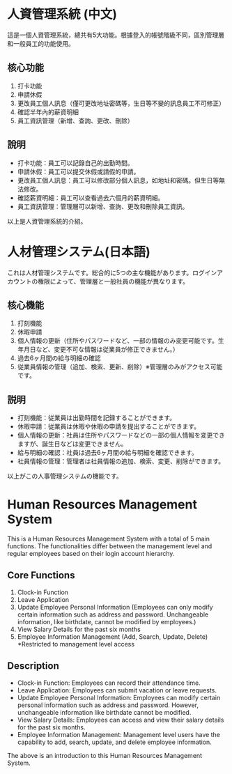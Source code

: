 # 人資管理系統 (中文)

這是一個人資管理系統，總共有5大功能。根據登入的帳號階級不同，區別管理層和一般員工的功能使用。

## 核心功能

1. 打卡功能
2. 申請休假
3. 更改員工個人訊息（僅可更改地址密碼等，生日等不變的訊息員工不可修正）
4. 確認半年內的薪資明細
5. 員工資訊管理（新增、查詢、更改、刪除） 

## 說明

- 打卡功能：員工可以記錄自己的出勤時間。
- 申請休假：員工可以提交休假或請假的申請。
- 更改員工個人訊息：員工可以修改部分個人訊息，如地址和密碼。但生日等無法修改。
- 確認薪資明細：員工可以查看過去六個月的薪資明細。
- 員工資訊管理：管理層可以新增、查詢、更改和刪除員工資訊。

以上是人資管理系統的介紹。

# 人材管理システム(日本語)

これは人材管理システムです。総合的に5つの主な機能があります。ログインアカウントの権限によって、管理層と一般社員の機能が異なります。

## 核心機能

1. 打刻機能
2. 休暇申請
3. 個人情報の更新（住所やパスワードなど、一部の情報のみ変更可能です。生年月日など、変更不可な情報は従業員が修正できません。）
4. 過去6ヶ月間の給与明細の確認
5. 従業員情報の管理（追加、検索、更新、削除）※管理層のみがアクセス可能です。

## 説明

- 打刻機能：従業員は出勤時間を記録することができます。
- 休暇申請：従業員は休暇や休暇の申請を提出することができます。
- 個人情報の更新：社員は住所やパスワードなどの一部の個人情報を変更できますが、誕生日などは変更できません。
- 給与明細の確認：社員は過去6ヶ月間の給与明細を確認できます。
- 社員情報の管理：管理者は社員情報の追加、検索、変更、削除ができます。

以上がこの人事管理システムの機能です。

# Human Resources Management System

This is a Human Resources Management System with a total of 5 main functions. The functionalities differ between the management level and regular employees based on their login account hierarchy.

## Core Functions

1. Clock-in Function
2. Leave Application
3. Update Employee Personal Information (Employees can only modify certain information such as address and password. Unchangeable information, like birthdate, cannot be modified by employees.)
4. View Salary Details for the past six months
5. Employee Information Management (Add, Search, Update, Delete) *Restricted to management level access

## Description

- Clock-in Function: Employees can record their attendance time.
- Leave Application: Employees can submit vacation or leave requests.
- Update Employee Personal Information: Employees can modify certain personal information such as address and password. However, unchangeable information like birthdate cannot be modified.
- View Salary Details: Employees can access and view their salary details for the past six months.
- Employee Information Management: Management level users have the capability to add, search, update, and delete employee information.

The above is an introduction to this Human Resources Management System.

